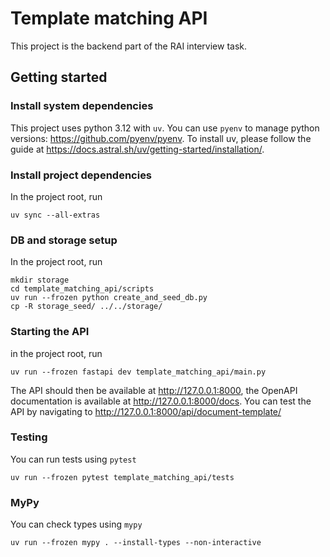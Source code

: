 # Template matching API
This project is the backend part of the RAI interview task.

## Getting started
### Install system dependencies
This project uses python 3.12 with `uv`. You can use `pyenv` to manage python versions: https://github.com/pyenv/pyenv.
To install uv, please follow the guide at https://docs.astral.sh/uv/getting-started/installation/.

### Install project dependencies
In the project root, run
```shell
uv sync --all-extras
```

### DB and storage setup
In the project root, run
```shell
mkdir storage
cd template_matching_api/scripts
uv run --frozen python create_and_seed_db.py
cp -R storage_seed/ ../../storage/
```

### Starting the API
in the project root, run
```shell
uv run --frozen fastapi dev template_matching_api/main.py
```
The API should then be available at http://127.0.0.1:8000, the OpenAPI documentation is available at http://127.0.0.1:8000/docs.
You can test the API by navigating to http://127.0.0.1:8000/api/document-template/

### Testing
You can run tests using `pytest`
```shell
uv run --frozen pytest template_matching_api/tests
```

### MyPy
You can check types using `mypy`
```shell
uv run --frozen mypy . --install-types --non-interactive
```
